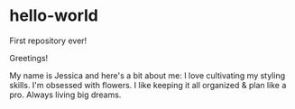# hello-world
First repository ever!

Greetings!

My name is Jessica and here's a bit about me: I love cultivating my styling skills. I'm obsessed with flowers. I like keeping it all organized & plan like a pro. Always living big dreams.
